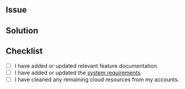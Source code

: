 ## Issue

## Solution

## Checklist
- [ ] I have added or updated relevant feature documentation.
- [ ] I have added or updated the [system requirements](https://charmhub.io/postgresql/docs/r-system-requirements).
- [ ] I have cleaned any remaining cloud resources from my accounts.
